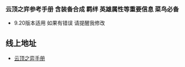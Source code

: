 ### 云顶之弈参考手册 含装备合成 羁绊 英雄属性等重要信息 菜鸟必备 
+ 9.20版本适用  如果有错误  请提醒我修改 

## 线上地址
   + [云顶之弈手册](http://140.143.243.59:9999/')